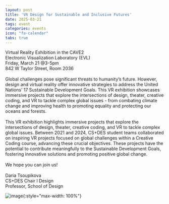 ```yaml
---
layout: post
title: 'VR Design for Sustainable and Inclusive Futures'
date: 2025-03-21
tags: event
categories: events
icon: "fa-calendar"
tabs: true
---
```


Virtual Reality Exhibition in the CAVE2<br>
Electronic Visualization Laboratory (EVL)<br>
Friday, March 21 @3-5pm<br>
842 W Taylor Street, Room 2036<br><br>
Global challenges pose significant threats to humanity&rsquo;s future. However, design and virtual reality offer innovative strategies to address the United Nations&rsquo; 17 Sustainable Development Goals. This VR exhibition showcases immersive projects that explore the intersections of design, theater, creative coding, and VR to tackle complex global issues - from combating climate change and improving health to promoting equality and protecting our oceans and forests.<br><br>
This VR exhibition highlights immersive projects that explore the intersections of design, theater, creative coding, and VR to tackle complex global issues. Between 2021 and 2024, CS+DES student teams collaborated on inspiring VR projects focused on global challenges within a Creative Coding course, advancing these crucial objectives. These projects have the potential to contribute meaningfully to the Sustainable Development Goals, fostering innovative solutions and promoting positive global change.<br><br>
We hope you can join us!<br><br>
Daria Tsoupikova<br>
CS+DES Chair I Design<br>
Professor, School of Design

![image](https://www.evl.uic.edu/output/originals/s25_vrdesign_v3-copy.jpeg-srcw.jpg){:style="max-width: 100%"}
